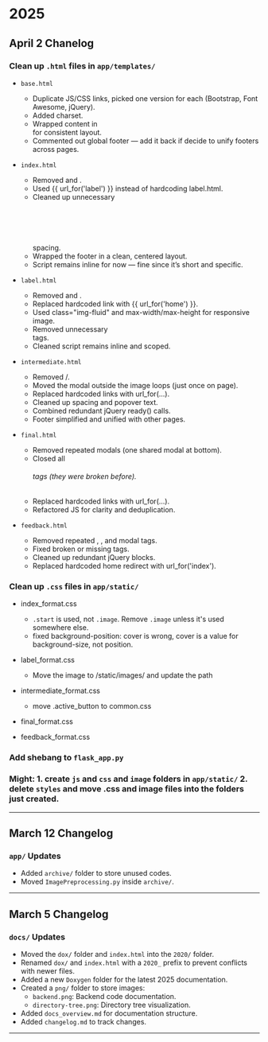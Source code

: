 # 2025

## April 2 Chanelog

### Clean up `.html` files in `app/templates/`
- `base.html`
  - Duplicate JS/CSS links, picked one version for each (Bootstrap, Font Awesome, jQuery).
  - Added charset.
  - Wrapped content in <div class="container"> for consistent layout.
  - Commented out global footer — add it back if decide to unify footers across pages.

- `index.html`
  - Removed <body> and </html>.
  - Used {{ url_for('label') }} instead of hardcoding label.html.
  - Cleaned up unnecessary <br><br><br><br><br><br> spacing.
  - Wrapped the footer in a clean, centered layout.
  - Script remains inline for now — fine since it’s short and specific.

- `label.html`
  - Removed <body> and </html>.
  - Replaced hardcoded link with {{ url_for('home') }}.
  - Used class="img-fluid" and max-width/max-height for responsive image.
  - Removed unnecessary <br> tags.
  - Cleaned script remains inline and scoped.

- `intermediate.html`
  - Removed <body>/</html>.
  - Moved the modal outside the image loops (just once on page).
  - Replaced hardcoded links with url_for(...).
  - Cleaned up spacing and popover text.
  - Combined redundant jQuery ready() calls.
  - Footer simplified and unified with other pages.

- `final.html`
  - Removed repeated modals (one shared modal at bottom).
  - Closed all <h6> tags (they were broken before).
  - Replaced hardcoded links with url_for(...).
  - Refactored JS for clarity and deduplication.

- `feedback.html`
  - Removed repeated <body>, <html>, and modal tags.
  - Fixed broken or missing </h6> tags.
  - Cleaned up redundant jQuery blocks.
  - Replaced hardcoded home redirect with url_for('index').

### Clean up `.css` files in `app/static/`

- index_format.css
  - `.start` is used, not `.image`. Remove `.image` unless it's used somewhere else.
  - fixed background-position: cover is wrong, cover is a value for background-size, not position.

- label_format.css
  - Move the image to /static/images/ and update the path

- intermediate_format.css
  - move .active_button to common.css
  
- final_format.css

- feedback_format.css

### Add shebang to `flask_app.py`
### Might: 1. create `js` and `css` and `image` folders in `app/static/` 2. delete `styles` and move .css and image files into the folders just created.

---

## March 12 Changelog

### `app/` Updates
- Added `archive/` folder to store unused codes.
- Moved `ImagePreprocessing.py` inside `archive/`.

---

## March 5 Changelog

### `docs/` Updates
- Moved the `dox/` folder and `index.html` into the `2020/` folder.
- Renamed `dox/` and `index.html` with a `2020_` prefix to prevent conflicts with newer files.
- Added a new `Doxygen` folder for the latest 2025 documentation.
- Created a `png/` folder to store images:
  - `backend.png`: Backend code documentation.
  - `directory-tree.png`: Directory tree visualization.
- Added `docs_overview.md` for documentation structure.
- Added `changelog.md` to track changes.

---
